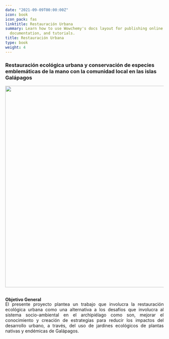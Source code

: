 ```yaml
---
date: "2021-09-09T00:00:00Z"
icon: book
icon_pack: fas
linktitle: Restauración Urbana
summary: Learn how to use Wowchemy's docs layout for publishing online courses, software
  documentation, and tutorials.
title: Restauración Urbana
type: book
weight: 4
---
```


### Restauración ecológica urbana y conservación de especies emblemáticas de la mano con la comunidad local en las islas Galápagos

<img src="/projects/restauracion_u.jpg" width=640 style="margin-bottom:1rem;"/>


**Objetivo General**
<p style='margin-top:-1rem; text-align:justify;'>
El presente proyecto plantea un trabajo que involucra la restauración ecológica 
urbana como una alternativa a los desafíos que involucra al sistema socio-ambiental en el archipiélago como son, mejorar el conocimiento y creación de estrategias para reducir los impactos del desarrollo urbano, a través, del uso de jardines ecológicos de plantas nativas y endémicas de Galápagos.
